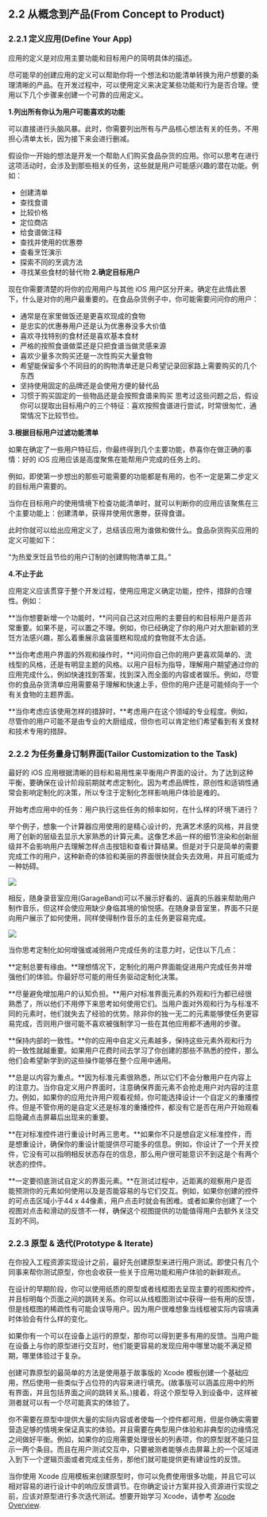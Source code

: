 ## 2.2 从概念到产品(From Concept to Product)
### 2.2.1 定义应用(Define Your App)
应用的定义是对应用主要功能和目标用户的简明具体的描述。

尽可能早的创建应用的定义可以帮助你将一个想法和功能清单转换为用户想要的条理清晰的产品。在开发过程中，可以使用定义来决定某些功能和行为是否合理。使用以下几个步骤来创建一个可靠的应用定义。

**1.列出所有你认为用户可能喜欢的功能**

可以直接进行头脑风暴。此时，你需要列出所有与产品核心想法有关的任务。不用担心清单太长，因为接下来会进行删减。

假设你一开始的想法是开发一个帮助人们购买食品杂货的应用。你可以思考在进行这项活动时，会涉及到那些相关的任务，这些就是用户可能感兴趣的潜在功能。例如：

- 创建清单
- 查找食谱
- 比较价格
- 定位商店
- 给食谱做注释
- 查找并使用的优惠劵
- 查看烹饪演示
- 探索不同的烹调方法
- 寻找某些食材的替代物
**2.确定目标用户**

现在你需要清楚的将你的应用用户与其他 iOS 用户区分开来。确定在此情此景下，什么是对你的用户最重要的。在食品杂货例子中，你可能需要问问你的用户：

- 通常是在家里做饭还是更喜欢现成的食物
- 是忠实的优惠券用户还是认为优惠券没多大价值
- 喜欢寻找特别的食材还是喜欢基本食材
- 严格的按照食谱做菜还是只把食谱当做灵感来源
- 喜欢少量多次购买还是一次性购买大量食物
- 希望能保留多个不同目的的购物清单还是只希望记录回家路上需要购买的几个东西
- 坚持使用固定的品牌还是会使用方便的替代品
- 习惯于购买固定的一些物品还是会按照食谱来购买
思考过这些问题之后，假设你可以提取出目标用户的三个特征：喜欢按照食谱进行尝试，时常很匆忙，通常情况下比较节俭。

**3.根据目标用户过滤功能清单**

如果在确定了一些用户特征后，你最终得到几个主要功能，恭喜你在做正确的事情：好的 iOS 应用应该是高度聚焦在能帮用户完成的任务上的。

例如，即使第一步想出的那些可能需要的功能都是有用的，也不一定是第二步定义的目标用户需要的。

当你在目标用户的使用情境下检查功能清单时，就可以判断你的应用应该聚焦在三个主要功能上：创建清单，获得并使用优惠劵，获得食谱。

此时你就可以给出应用定义了，总结该应用为谁做和做什么。食品杂货购买应用的定义可能如下：

“为热爱烹饪且节俭的用户订制的创建购物清单工具。”

**4.不止于此**

应用定义应该贯穿于整个开发过程，使用应用定义确定功能，控件，措辞的合理性。例如：

**当你想要新增一个功能时，**问问自己这对应用的主要目的和目标用户是否非常重要。如果不是，可以置之不理。例如，你已经确定了你的用户对大胆新颖的烹饪方法感兴趣，那么着重展示盒装蛋糕和现成的食物就不太合适。

**当你考虑用户界面的外观和操作时，**问问你自己你的用户更喜欢简单的、流线型的风格，还是有明显主题的风格。以用户目标为指导，理解用户期望通过你的应用完成什么，例如快速找到答案，找到深入而全面的内容或者娱乐。例如，尽管你的食品杂货清单应用需要易于理解和快速上手，但你的用户还是可能倾向于一个有关食物的主题界面。

**当你考虑应该使用怎样的措辞时，**考虑用户在这个领域的专业程度。例如，尽管你的用户可能不是由专业的大厨组成，但你也可以肯定他们希望看到有关食材和技术专用的措辞。

### 2.2.2 为任务量身订制界面(Tailor Customization to the Task)
最好的 iOS 应用根据清晰的目标和易用性来平衡用户界面的设计。为了达到这种平衡，要确保在设计阶段前期就考虑定制化。因为考虑品牌性，原创性和适销性通常会影响定制化的决策，所以专注于定制化怎样影响用户体验是难的。

开始考虑应用中的任务：用户执行这些任务的频率如何，在什么样的环境下进行？

举个例子，想象一个计算器应用使用的是精心设计的，充满艺术感的风格，并且使用了创新的层级去显示大家熟悉的计算元素。这像艺术品一样的细节渲染和创新层级并不会影响用户去理解怎样点击按钮和查看计算结果。但是对于只是简单的需要完成工作的用户，这种新奇的体验和美丽的界面很快就会失去效用，并且可能成为一种妨碍。

![](images/47.png)

相反，随身录音室应用(GarageBand)可以不展示好看的、逼真的乐器来帮助用户制作音乐，但这样会使应用缺少身临其境的愉悦感。在随身录音室里，界面不只是向用户展示了如何使用，同样使得制作音乐的主任务更容易完成。

![](images/48.png)

当你思考定制化如何增强或减弱用户完成任务的注意力时，记住以下几点：

**定制总要有缘由。**理想情况下，定制化的用户界面能促进用户完成任务并增强他们的体验。你最好尽可能的用任务驱动定制化决策。

**尽量避免增加用户的认知负担。**用户对标准界面元素的外观和行为都已经很熟悉了，所以他们不用停下来思考如何使用它们。当用户面对外观和行为与标准不同的元素时，他们就失去了经验的优势。除非你的独一无二的元素能够使任务更容易完成，否则用户很可能不喜欢被强制学习一些在其他应用都不通用的步骤。

**保持内部的一致性。**你的应用中自定义元素越多，保持这些元素外观和行为的一致性就越重要。如果用户花费时间去学习了你创建的那些不熟悉的控件，那么他们会希望新学到的这些操作能够在整个应用中通用。

**总是以内容为重点。**因为标准元素很熟悉，所以它们不会分散用户在内容上的注意力。当你自定义用户界面时，注意确保界面元素不会抢走用户对内容的注意力。例如，如果你的应用允许用户观看视频，你可能选择设计一个自定义的重播控件。但是不管你用的是自定义还是标准的重播控件，都没有它是否在用户开始观看后隐藏点击屏幕后出现来的重要。

**在对标准控件进行重设计时再三思考。**如果你不只是想自定义标准控件，而是想重设计，确保你的重设计能提供尽可能多的信息。例如，你设计了一个开关控件，它没有可以指明相反状态存在的信息，那么用户很可能意识不到这是个有两个状态的控件。

**一定要彻底测试自定义的界面元素。**在测试过程中，近距离的观察用户是否能预测你的元素如何使用以及是否能容易的与它们交互。例如，如果你创建的控件的可点击区域小于44 x 44像素，用户点击时就会有困难。或者如果你创建了一个视图对点击和滑动的反馈不一样，确保这个视图提供的功能值得用户去额外关注交互的不同。

### 2.2.3 原型 & 迭代(Prototype & Iterate)
在你投入工程资源实现设计之前，最好先创建原型来进行用户测试。即使只有几个同事来帮你测试原型，你也会收获一些关于应用功能和用户体验的新鲜观点。

在设计的早期阶段，你可以使用纸质的原型或者线框图去呈现主要的视图和控件，并且标明每个页面之间的跳转关系。你可以从线框图测试中获得一些有用的反馈，但是线框图的稀疏性有可能会误导用户。因为用户很难想象当线框被实际内容填满时体验会有什么样的变化。

如果你有一个可以在设备上运行的原型，那你可以得到更多有用的反馈。当用户能在设备上与你的原型进行交互时，他们能更容易的发现应用中哪里功能不满足预期，哪里体验过于复杂。

创建可靠原型的最简单的方法是使用基于故事版的 Xcode 模板创建一个基础应用，然后使用一些类似于占位符的内容来进行填充。(故事版可以涵盖应用中的所有界面，并且包括界面之间的跳转关系。)接着，将这个原型导入到设备中，这样被测者就可以有一个尽可能真实的体验了。

你不需要在原型中提供大量的实际内容或者使每一个控件都可用，但是你确实需要营造足够的情境来保证真实的体验。并且需要在典型用户体验和非典型的边缘情况之间做好平衡。例如，如果你的应用需要处理很长的列表项，你的原型就不能只显示一两个条目。而且在用户测试交互中，只要被测者能够点击屏幕上的一个区域进入到下一个逻辑页面或者完成主任务，那他们就可能提供更有建设性的反馈。

当你使用 Xcode 应用模板来创建原型时，你可以免费使用很多功能，并且它可以相对容易的进行设计中的响应反馈调节。在你确定设计方案并投入资源进行实现之前，应该对原型进行多次迭代测试。想要开始学习 Xcode，请参考 [Xcode Overview](https://developer.apple.com/library/ios/documentation/ToolsLanguages/Conceptual/Xcode_Overview/chapters/about.html#//apple_ref/doc/uid/TP40010215).